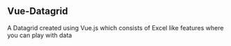 ## Vue-Datagrid

A Datagrid created using Vue.js which consists of Excel like features where you can play with data
